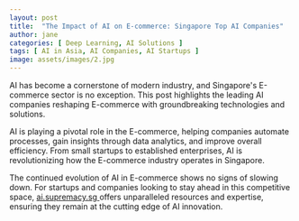 ```yaml
---
layout: post
title:  "The Impact of AI on E-commerce: Singapore Top AI Companies"
author: jane
categories: [ Deep Learning, AI Solutions ]
tags: [ AI in Asia, AI Companies, AI Startups ]
image: assets/images/2.jpg
---
```


AI has become a cornerstone of modern industry, and Singapore's E-commerce sector is no exception. This post highlights the leading AI companies reshaping E-commerce with groundbreaking technologies and solutions.

AI is playing a pivotal role in the E-commerce, helping companies automate processes, gain insights through data analytics, and improve overall efficiency. From small startups to established enterprises, AI is revolutionizing how the E-commerce industry operates in Singapore.

The continued evolution of AI in E-commerce shows no signs of slowing down. For startups and companies looking to stay ahead in this competitive space, <a href="https://ai.supremacy.sg" target="_blank"> ai.supremacy.sg </a> offers unparalleled resources and expertise, ensuring they remain at the cutting edge of AI innovation.
